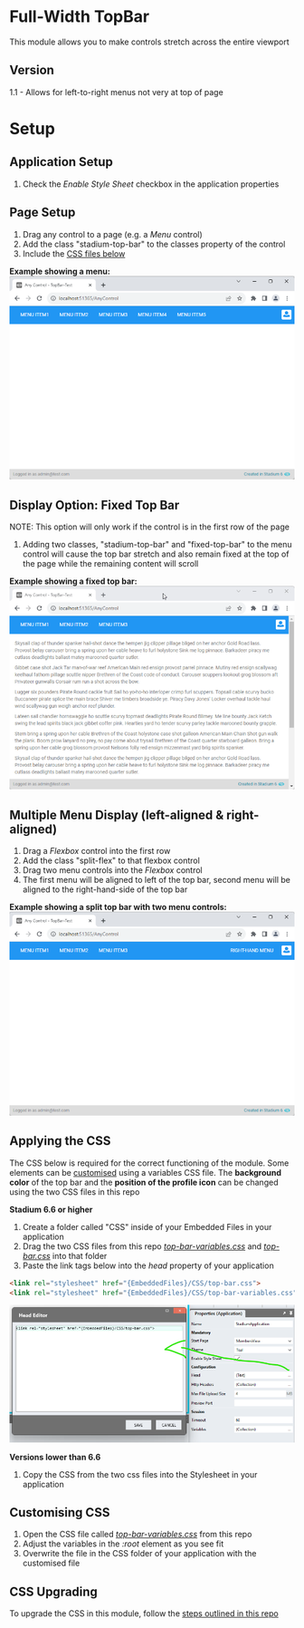 # Full-Width TopBar

This module allows you to make controls stretch across the entire viewport

## Version 
1.1 - Allows for left-to-right menus not very at top of page

# Setup

## Application Setup
1. Check the *Enable Style Sheet* checkbox in the application properties

## Page Setup
1. Drag any control to a page (e.g. a *Menu* control)
2. Add the class "stadium-top-bar" to the classes property of the control
3. Include the [CSS files below](#applying-the-css)

**Example showing a menu:**
![Menu Example](images/menu-view.png)

## Display Option: Fixed Top Bar
NOTE: This option will only work if the control is in the first row of the page

1. Adding two classes, "stadium-top-bar" and "fixed-top-bar" to the menu control will cause the top bar stretch and also remain fixed at the top of the page while the remaining content will scroll

**Example showing a fixed top bar:**
![Fixed Top Bar Example](images/fixed-top-bar.gif)

## Multiple Menu Display (left-aligned & right-aligned)
1. Drag a *Flexbox* control into the first row
2. Add the class "split-flex" to that flexbox control
3. Drag two menu controls into the *Flexbox* control
4. The first menu will be aligned to left of the top bar, second menu will be aligned to the right-hand-side of the top bar

**Example showing a split top bar with two menu controls:**
![Split Menu Display](images/right-hand-menu.png)

## Applying the CSS
The CSS below is required for the correct functioning of the module. Some elements can be [customised](#customising-css) using a variables CSS file. The **background color** of the top bar and the **position of the profile icon** can be changed using the two CSS files in this repo

**Stadium 6.6 or higher**
1. Create a folder called "CSS" inside of your Embedded Files in your application
2. Drag the two CSS files from this repo [*top-bar-variables.css*](top-bar-variables.css) and [*top-bar.css*](top-bar.css) into that folder
3. Paste the link tags below into the *head* property of your application
```html
<link rel="stylesheet" href="{EmbeddedFiles}/CSS/top-bar.css">
<link rel="stylesheet" href="{EmbeddedFiles}/CSS/top-bar-variables.css">
``` 

![](images/ApplicationHeadProp.png)

**Versions lower than 6.6**
1. Copy the CSS from the two css files into the Stylesheet in your application

## Customising CSS
1. Open the CSS file called [*top-bar-variables.css*](top-bar-variables.css) from this repo
2. Adjust the variables in the *:root* element as you see fit
3. Overwrite the file in the CSS folder of your application with the customised file

## CSS Upgrading
To upgrade the CSS in this module, follow the [steps outlined in this repo](https://github.com/stadium-software/samples-upgrading)
